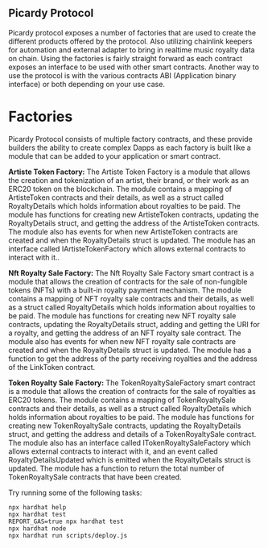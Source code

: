 ## Picardy Protocol

Picardy protocol exposes a number of factories that are used to create the different products offered by the protocol. Also utilizing chainlink keepers for automation and external adapter to bring in realtime music royalty data on chain.
Using the factories is fairly straight forward as each contract exposes an interface to be used with other smart contracts. Another way to use the protocol is with the various contracts ABI (Application binary interface) or both depending on your use case.

# Factories

Picardy Protocol consists of multiple factory contracts, and these provide builders the ability to create complex Dapps as each factory is built like a module that can be added to your application or smart contract.

**Artiste Token Factory:** 
The Artiste Token Factory is a module that allows the creation and tokenization of an artist, their brand, or their work as an ERC20 token on the blockchain. The module contains a mapping of ArtisteToken contracts and their details, as well as a struct called RoyaltyDetails which holds information about royalties to be paid. The module has functions for creating new ArtisteToken contracts, updating the RoyaltyDetails struct, and getting the address of the ArtisteToken contracts. The module also has events for when new ArtisteToken contracts are created and when the RoyaltyDetails struct is updated. The module has an interface called IArtisteTokenFactory which allows external contracts to interact with it..

**Nft Royalty Sale Factory:**
The Nft Royalty Sale Factory smart contract is a module that allows the creation of contracts for the sale of non-fungible tokens (NFTs) with a built-in royalty payment mechanism. The module contains a mapping of NFT royalty sale contracts and their details, as well as a struct called RoyaltyDetails which holds information about royalties to be paid. The module has functions for creating new NFT royalty sale contracts, updating the RoyaltyDetails struct, adding and getting the URI for a royalty, and getting the address of an NFT royalty sale contract. The module also has events for when new NFT royalty sale contracts are created and when the RoyaltyDetails struct is updated. The module has a function to get the address of the party receiving royalties and the address of the LinkToken contract.

**Token Royalty Sale Factory:**
The TokenRoyaltySaleFactory smart contract is a module that allows the creation of contracts for the sale of royalties as ERC20 tokens. The module contains a mapping of TokenRoyaltySale contracts and their details, as well as a struct called RoyaltyDetails which holds information about royalties to be paid. The module has functions for creating new TokenRoyaltySale contracts, updating the RoyaltyDetails struct, and getting the address and details of a TokenRoyaltySale contract. The module also has an interface called ITokenRoyaltySaleFactory which allows external contracts to interact with it, and an event called RoyaltyDetailsUpdated which is emitted when the RoyaltyDetails struct is updated. The module has a function to return the total number of TokenRoyaltySale contracts that have been created.

Try running some of the following tasks:
```shell
npx hardhat help
npx hardhat test
REPORT_GAS=true npx hardhat test
npx hardhat node
npx hardhat run scripts/deploy.js
```
